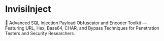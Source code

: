 # InvisiInject
🎯 Advanced SQL Injection Payload Obfuscator and Encoder Toolkit — Featuring URL, Hex, Base64, CHAR, and Bypass Techniques for Penetration Testers and Security Researchers.
